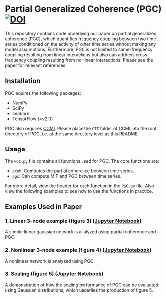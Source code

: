 # Partial Generalized Coherence (PGC) [![DOI](https://zenodo.org/badge/316010802.svg)](https://zenodo.org/badge/latestdoi/316010802)
This repository contains code underlying our paper on partial generalized coherence (PGC), which quantifies frequency coupling between two time series conditioned on the activity of other time series without making any model assumptions. Furthermore, PGC is not limited to same-frequency coupling resulting from linear interactions but also can address cross-frequency coupling resulting from nonlinear interactions. Please see the paper for relevant references.

## Installation
PGC equires the following packages:
- NumPy
- SciPy
- seaborn
- TensorFlow (<v2.0)

PGC also requires [CCMI](https://github.com/sudiptodip15/CCMI). Please place the `CIT` folder of CCMI into the root directory of PGC, i.e. at the same directory level as this README.

## Usage
The `PGC.py` file contains all functions used for PGC. The core functions are:
- `pcoh`: Computes the partial coherence between time series.
- `pgc`: Can compute MIF and PGC between time series.

For more detail, view the header for each function in the `PGC.py` file. Also view the following examples to see how to use the functions in practice.

## Examples Used in Paper
### 1. Linear 3-node example (figure 3) ([Jupyter Notebook](figure3.ipynb))
A simple linear gaussian network is analyzed using partial coherence and PGC.

### 2. Nonlinear 3-node example (figure 4) ([Jupyter Notebook](figure4.ipynb))
A nonlinear network is analyzed using PGC.

### 3. Scaling (figure 5) ([Jupyter Notebook](figure5.ipynb))
A demonstration of how the scaling performance of PGC can be evaluated using Gaussian distributions, which underlies the production of figure 5.
